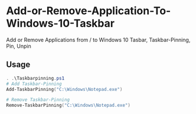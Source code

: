 # Add-or-Remove-Application-To-Windows-10-Taskbar
Add or Remove Applications from / to Windows 10 Tasbar, Taskbar-Pinning, Pin, Unpin

## Usage
```powershell
. .\Taskbarpinning.ps1
# Add Taskbar-Pinning
Add-TaskbarPinning("C:\Windows\Notepad.exe")

# Remove Taskbar-Pinning
Remove-TaskbarPinning("C:\Windows\Notepad.exe")
```
